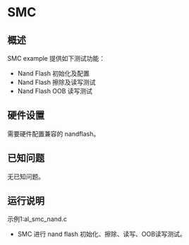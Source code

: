 # SMC

## 概述

SMC example 提供如下测试功能：

- Nand Flash 初始化及配置
- Nand Flash 擦除及读写测试
- Nand Flash OOB 读写测试

## 硬件设置

需要硬件配置兼容的 nandflash。

## 已知问题

无已知问题。

## 运行说明

示例1:al_smc_nand.c
- SMC 进行 nand flash 初始化、擦除、读写、OOB读写测试。

